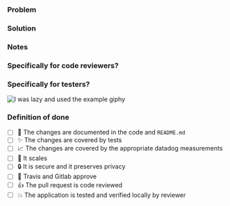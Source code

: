 <!-- Which problem does this PR solve? Please link to any relevant information and Trello tickets -->
### Problem

<!-- How does this PR solve the problem? -->
### Solution

<!-- e.g. should we take a closer look at a certain part of the code? Did you make any decisions you'd like a second opinion on?-->
### Notes

<!-- e.g. what decisions did you make in the code? Do you have any doubts worth mentioning? -->
### Specifically for code reviewers?

<!-- How should this be tested in the hue-contract-tests suite? Or manually by Signify testers? -->
### Specifically for testers?

<!-- Add a nice gif below, if you like -->
![I was lazy and used the example giphy](http://i.giphy.com/3oEdv9Xaqm76AzUsvu.gif)

<!-- Make sure you complete the boxes below, if applicable -->
### Definition of done
- [ ] :pencil: The changes are documented in the code and `README.md`
- [ ] :sparkles: The changes are covered by tests
- [ ] :chart_with_upwards_trend: The changes are covered by the appropriate datadog measurements
- [ ] :mega: It scales
- [ ] :lock: It is secure and it preserves privacy
- [ ] :vertical_traffic_light: Travis and Gitlab approve
- [ ] :thumbsup: The pull request is code reviewed
- [ ] :collision: The application is tested and verified locally by reviewer
